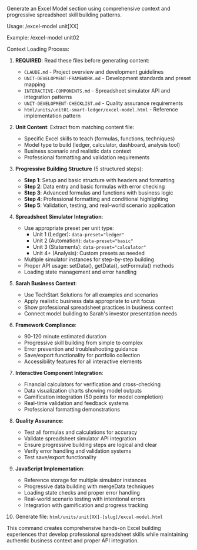 Generate an Excel Model section using comprehensive context and progressive spreadsheet skill building patterns.

Usage: /excel-model unit[XX]

Example: /excel-model unit02

Context Loading Process:
1. **REQUIRED**: Read these files before generating content:
   - `CLAUDE.md` - Project overview and development guidelines
   - `UNIT-DEVELOPMENT-FRAMEWORK.md` - Development standards and preset mapping
   - `INTERACTIVE-COMPONENTS.md` - Spreadsheet simulator API and integration patterns
   - `UNIT-DEVELOPMENT-CHECKLIST.md` - Quality assurance requirements
   - `html/units/unit01-smart-ledger/excel-model.html` - Reference implementation pattern

2. **Unit Content**: Extract from matching content file:
   - Specific Excel skills to teach (formulas, functions, techniques)
   - Model type to build (ledger, calculator, dashboard, analysis tool)
   - Business scenario and realistic data context
   - Professional formatting and validation requirements

3. **Progressive Building Structure** (5 structured steps):
   - **Step 1**: Setup and basic structure with headers and formatting
   - **Step 2**: Data entry and basic formulas with error checking
   - **Step 3**: Advanced formulas and functions with business logic
   - **Step 4**: Professional formatting and conditional highlighting
   - **Step 5**: Validation, testing, and real-world scenario application

4. **Spreadsheet Simulator Integration**:
   - Use appropriate preset per unit type:
     * Unit 1 (Ledger): `data-preset="ledger"` 
     * Unit 2 (Automation): `data-preset="basic"`
     * Unit 3 (Statements): `data-preset="calculator"`
     * Unit 4+ (Analysis): Custom presets as needed
   - Multiple simulator instances for step-by-step building
   - Proper API usage: setData(), getData(), setFormula() methods
   - Loading state management and error handling

5. **Sarah Business Context**:
   - Use TechStart Solutions for all examples and scenarios
   - Apply realistic business data appropriate to unit focus
   - Show professional spreadsheet practices in business context
   - Connect model building to Sarah's investor presentation needs

6. **Framework Compliance**:
   - 90-120 minute estimated duration
   - Progressive skill building from simple to complex
   - Error prevention and troubleshooting guidance
   - Save/export functionality for portfolio collection
   - Accessibility features for all interactive elements

7. **Interactive Component Integration**:
   - Financial calculators for verification and cross-checking
   - Data visualization charts showing model outputs
   - Gamification integration (50 points for model completion)
   - Real-time validation and feedback systems
   - Professional formatting demonstrations

8. **Quality Assurance**:
   - Test all formulas and calculations for accuracy
   - Validate spreadsheet simulator API integration
   - Ensure progressive building steps are logical and clear
   - Verify error handling and validation systems
   - Test save/export functionality

9. **JavaScript Implementation**:
   - Reference storage for multiple simulator instances
   - Progressive data building with mergeData techniques
   - Loading state checks and proper error handling
   - Real-world scenario testing with intentional errors
   - Integration with gamification and progress tracking

10. Generate file: `html/units/unit[XX]-[slug]/excel-model.html`

This command creates comprehensive hands-on Excel building experiences that develop professional spreadsheet skills while maintaining authentic business context and proper API integration.